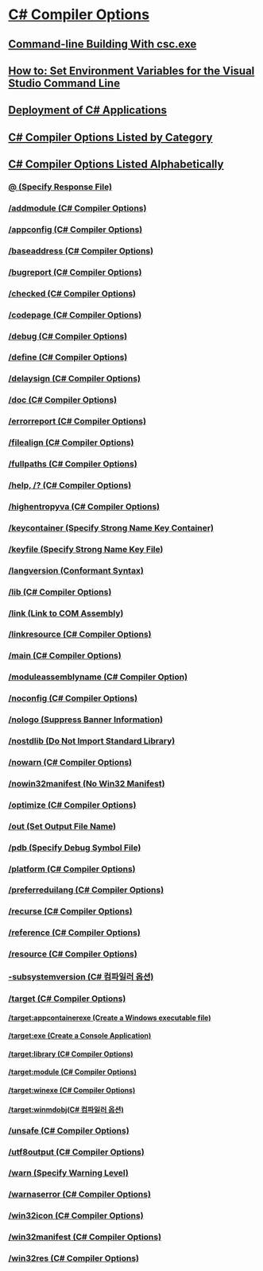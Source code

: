 # [C# Compiler Options](index.md)
## [Command-line Building With csc.exe](TocOutOfQuery)
## [How to: Set Environment Variables for the Visual Studio Command Line](TocOutOfQuery)
## [Deployment of C# Applications](TocOutOfQuery)
## [C# Compiler Options Listed by Category](TocOutOfQuery)
## [C# Compiler Options Listed Alphabetically](listed-alphabetically.md)
### [@ (Specify Response File)](TocOutOfQuery)
### [/addmodule (C# Compiler Options)](addmodule-compiler-option.md)
### [/appconfig (C# Compiler Options)](appconfig-compiler-option.md)
### [/baseaddress (C# Compiler Options)](baseaddress-compiler-option.md)
### [/bugreport (C# Compiler Options)](bugreport-compiler-option.md)
### [/checked (C# Compiler Options)](checked-compiler-option.md)
### [/codepage (C# Compiler Options)](codepage-compiler-option.md)
### [/debug (C# Compiler Options)](debug-compiler-option.md)
### [/define (C# Compiler Options)](define-compiler-option.md)
### [/delaysign (C# Compiler Options)](delaysign-compiler-option.md)
### [/doc (C# Compiler Options)](doc-compiler-option.md)
### [/errorreport (C# Compiler Options)](errorreport-compiler-option.md)
### [/filealign (C# Compiler Options)](filealign-compiler-option.md)
### [/fullpaths (C# Compiler Options)](fullpaths-compiler-option.md)
### [/help, /? (C# Compiler Options)](help-compiler-option.md)
### [/highentropyva (C# Compiler Options)](highentropyva-compiler-option.md)
### [/keycontainer (Specify Strong Name Key Container)](TocOutOfQuery)
### [/keyfile (Specify Strong Name Key File)](TocOutOfQuery)
### [/langversion (Conformant Syntax)](TocOutOfQuery)
### [/lib (C# Compiler Options)](lib-compiler-option.md)
### [/link (Link to COM Assembly)](TocOutOfQuery)
### [/linkresource (C# Compiler Options)](linkresource-compiler-option.md)
### [/main (C# Compiler Options)](main-compiler-option.md)
### [/moduleassemblyname (C# Compiler Option)](moduleassemblyname-compiler-option.md)
### [/noconfig (C# Compiler Options)](noconfig-compiler-option.md)
### [/nologo (Suppress Banner Information)](TocOutOfQuery)
### [/nostdlib (Do Not Import Standard Library)](TocOutOfQuery)
### [/nowarn (C# Compiler Options)](nowarn-compiler-option.md)
### [/nowin32manifest (No Win32 Manifest)](TocOutOfQuery)
### [/optimize (C# Compiler Options)](optimize-compiler-option.md)
### [/out (Set Output File Name)](TocOutOfQuery)
### [/pdb (Specify Debug Symbol File)](TocOutOfQuery)
### [/platform (C# Compiler Options)](platform-compiler-option.md)
### [/preferreduilang (C# Compiler Options)](preferreduilang-compiler-option.md)
### [/recurse (C# Compiler Options)](recurse-compiler-option.md)
### [/reference (C# Compiler Options)](reference-compiler-option.md)
### [/resource (C# Compiler Options)](resource-compiler-option.md)
### [-subsystemversion (C# 컴파일러 옵션)](subsystemversion-compiler-option.md)
### [/target (C# Compiler Options)](target-compiler-option.md)
#### [/target:appcontainerexe (Create a Windows executable file)](TocOutOfQuery)
#### [/target:exe (Create a Console Application)](TocOutOfQuery)
#### [/target:library (C# Compiler Options)](target-library-compiler-option.md)
#### [/target:module (C# Compiler Options)](target-module-compiler-option.md)
#### [/target:winexe (C# Compiler Options)](target-winexe-compiler-option.md)
#### [/target:winmdobj(C# 컴파일러 옵션)](target-winmdobj-compiler-option.md)
### [/unsafe (C# Compiler Options)](unsafe-compiler-option.md)
### [/utf8output (C# Compiler Options)](utf8output-compiler-option.md)
### [/warn (Specify Warning Level)](TocOutOfQuery)
### [/warnaserror (C# Compiler Options)](warnaserror-compiler-option.md)
### [/win32icon (C# Compiler Options)](win32icon-compiler-option.md)
### [/win32manifest (C# Compiler Options)](win32manifest-compiler-option.md)
### [/win32res (C# Compiler Options)](win32res-compiler-option.md)
